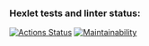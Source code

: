 ### Hexlet tests and linter status:
[![Actions 
Status](https://github.com/AlexeyChi/frontend-project-11/actions/workflows/hexlet-check.yml/badge.svg)](https://github.com/AlexeyChi/frontend-project-11/actions) 
[![Maintainability](https://api.codeclimate.com/v1/badges/dc714029c2f9addd5ec9/maintainability)](https://codeclimate.com/github/AlexeyChi/frontend-project-11/maintainability)
